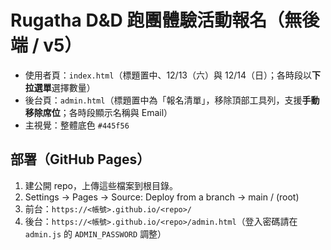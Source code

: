 # Rugatha D&D 跑團體驗活動報名（無後端 / v5）

- 使用者頁：`index.html`（標題置中、12/13（六）與 12/14（日）；各時段以**下拉選單**選擇數量）
- 後台頁：`admin.html`（標題置中為「報名清單」，移除頂部工具列，支援**手動移除席位**；各時段顯示名稱與 Email）
- 主視覺：整體底色 `#445f56`

## 部署（GitHub Pages）
1. 建公開 repo，上傳這些檔案到根目錄。
2. Settings → Pages → Source: Deploy from a branch → main / (root)
3. 前台：`https://<帳號>.github.io/<repo>/`
4. 後台：`https://<帳號>.github.io/<repo>/admin.html`（登入密碼請在 `admin.js` 的 `ADMIN_PASSWORD` 調整）
